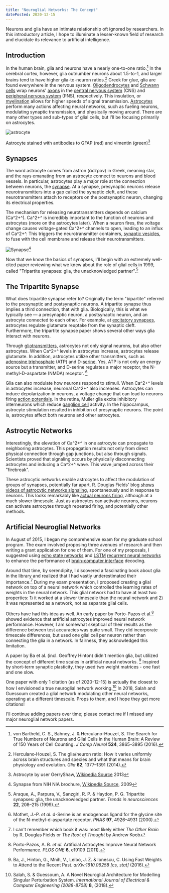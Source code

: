 ```yaml
---
title: "Neuroglial Networks: The Concept"
datePosted: 2020-12-15
---
```



Neurons and glia have an intimate relationship oft ignored by researchers. In this introductory article, I hope to illuminate a lesser-known field of research and elucidate its relevance to artificial intelligence. 

## Introduction

In the human brain, glia and neurons have a nearly one-to-one ratio.[^vonBartheld2018] In the cerebral cortex, however, glia outnumber neurons about 1.5-to-1, and larger brains tend to have higher glia-to-neuron ratios.[^Herculano-Houzel2014] Greek for glue, glia are found everywhere in the nervous system. [Oligodendrocytes](https://en.wikipedia.org/wiki/Oligodendrocyte) and [Schwann cells](https://en.wikipedia.org/wiki/Schwann_cell) wrap neurons' [axons](https://en.wikipedia.org/wiki/Axon) in the [central nervous system](https://en.wikipedia.org/wiki/Central_nervous_system) (CNS) and [peripheral nervous system](https://en.wikipedia.org/wiki/Peripheral_nervous_system) (PNS), respectively. This insulation, or [myelination](https://en.wikipedia.org/wiki/Myelin) allows for higher speeds of signal transmission. [Astrocytes](https://en.wikipedia.org/wiki/Astrocyte) perform many actions affecting neural networks, such as fueling neurons, modulating synaptic transmission, and physically moving around. There are many other types and sub-types of glial cells, but I'll be focusing primarily on astrocytes.

![astrocyte](astrocyte-gerryshaw.jpg) <figcaption>Astrocyte stained with antibodies to GFAP (red) and vimentin (green)[^astrocyte-gerryshaw]</figcaption>

## Synapses

The word astrocyte comes from astron (ἄστρον) in Greek, meaning star, and the rays emanating from an astrocyte connect to neurons and blood vessels. In particular, astrocytes play a major role at the connection between neurons, the [synapse](https://en.wikipedia.org/wiki/Synapse). At a synapse, presynaptic neurons release neurotransmitters into a gap called the synaptic cleft, and these neurotransmitters attach to receptors on the postsynaptic neuron, changing its electrical properties. 

The mechanism for releasing neurotransmitters depends on calcium (Ca^2+^). Ca^2+^ is incredibly important to the function of neurons and astrocytes (more on the astrocytes later). When a neuron fires, the voltage change causes voltage-gated Ca^2+^ channels to open, leading to an influx of Ca^2+^. This triggers the neurotransmitter containers, [synaptic vesicles](https://en.wikipedia.org/wiki/Synaptic_vesicle), to fuse with the cell membrane and release their neurotransmitters. 

![Synapse](synapse-nih.jpg)[^synapse-picture] 


Now that we know the basics of synapses, I'll begin with an extremely well-cited paper reviewing what we knew about the role of glial cells in 1999, called "Tripartite synapses: glia, the unacknowledged partner".[^tripartite1999]

## The Tripartite Synapse

What does tripartite synapse refer to? Originally the term "bipartite" referred to the presynaptic and postsynaptic neurons. A tripartite synapse thus implies a third connection, that with glia. Biologically, this is what we typically see — a presynaptic neuron, a postsynaptic neuron, and an astrocyte connected to each other. For example, at [excitatory synapses](https://en.wikipedia.org/wiki/Excitatory_synapse), astrocytes regulate glutamate reuptake from the synaptic cleft. Furthermore, the tripartite synapse paper shows several other ways glia interact with neurons.

Through [gliotransmitters](https://en.wikipedia.org/wiki/Gliotransmitter), astrocytes not only signal neurons, but also other astrocytes. When Ca^2+^ levels in astrocytes increase, astrocytes release glutamate. In addition, astrocytes utilize other transmitters, such as [adenosine triphosphate](https://en.wikipedia.org/wiki/Adenosine_triphosphate) (ATP) and D-[serine](https://en.wikipedia.org/wiki/Serine). Yes, ATP is not only an energy source but a transmitter, and D-serine regulates a major receptor, the N-methyl-D-aspartate (NMDA) receptor. [^d-serine2000]

Glia can also modulate how neurons respond to stimuli. When Ca^2+^ levels in astrocytes increase, neuronal Ca^2+^ also increases. Astrocytes can induce depolarization in neurons, a voltage change that can lead to neurons firing [action potentials](https://en.wikipedia.org/wiki/Action_potential). In the retina, Muller glia excite inhibitory interneurons which reduce [ganglion cell](https://en.wikipedia.org/wiki/Retinal_ganglion_cell) activity. In the hippocampus, astrocyte stimulation resulted in inhibition of presynaptic neurons. The point is, astrocytes affect both neurons and other astrocytes.

## Astrocytic Networks

Interestingly, the elevation of Ca^2+^ in one astrocyte can propagate to neighboring astrocytes. This propagation results not only from direct physical connection through gap junctions, but also through signals. Scientists proved that signaling occurs by physically disconnecting astrocytes and inducing a Ca^2+^ wave. This wave jumped across their "firebreak".

These astrocytic networks enable astrocytes to affect the modulation of groups of synapses, potentially far apart. R. Douglas Fields' blog [shows videos of astrocytic networks signaling](https://rdouglasfields.wordpress.com/2013/03/06/brain-cells-that-communicate-without-electricity-calcium-waves-in-glia/), spontaneously and in response to neurons. This looks remarkably like [actual neurons firing](https://www.youtube.com/watch?v=t3TaMU_qXMc), although at a much slower timescale. Just as astrocytes can activate neurons, neurons can activate astrocytes through repeated firing, and potentially other methods.

## Artificial Neuroglial Networks

In August of 2015, I began my comprehensive exam for my graduate school program. The exam involved proposing three avenues of research and then writing a grant application for one of them. For one of my proposals, I suggested using [echo state networks](http://www.scholarpedia.org/article/Echo_state_network) and [LSTM](https://colah.github.io/posts/2015-08-Understanding-LSTMs/) [recurrent neural networks](http://www.scholarpedia.org/article/Recurrent_neural_networks) to enhance the performance of [brain-computer interface](https://en.wikipedia.org/wiki/Brain%E2%80%93computer_interface) decoding. 

Around that time, by serendipity, I discovered a fascinating book about glia in the library and realized that I had vastly underestimated their importance.[^glia-book] During my exam presentation, I proposed creating a glial network on top of a neural network which controlled the learning rates of weights in the neural network. This glial network had to have at least two properties: 1) it worked at a slower timescale than the neural network and 2) it was represented as a network, not as separate glial cells.

Others have had this idea as well. An early paper by Porto-Pazos et al.[^porto-pazos2011] showed evidence that artificial astrocytes improved neural network performance. However, I am somewhat skeptical of their results as the difference between test accuracies was quite small. They did incorporate timescale differences, but used one glial cell per neuron rather than connecting the glia in a network. In fairness, they acknowledged this limitation.

A paper by Ba et al. (incl. Geoffrey Hinton) didn't mention glia, but utilized the concept of different time scales in artificial neural networks. [^ba-hinton2016] Inspired by short-term synaptic plasticity, they used two weight matrices - one fast and one slow.

One paper with only 1 citation (as of 2020-12-15) is actually the closest to how I envisioned a true neuroglial network working.[^salah2018] In 2018, Salah and Guessoum created a glial network modulating other neural networks, operating at a different timescale. Props to them, and I hope they get more citations!

I'll continue adding papers over time; please contact me if I missed any major neuroglial network papers.

[^synapse-picture]: Synapse from NIH NIA brochure, [Wikipedia Source](https://commons.wikimedia.org/wiki/File:Chemical_synapse_schema_cropped.jpg), 2009
[^astrocyte-gerryshaw]: Astrocyte by user GerryShaw, [Wikipedia Source](https://commons.wikimedia.org/wiki/File:Astrocyte5.jpg) 2013

[^glia-book]: I can't remember which book it was: most likely either *The Other Brain* by R. Douglas Fields or *The Root of Thought* by Andrew Koob

[^vonBartheld2018]: von Bartheld, C. S., Bahney, J. & Herculano-Houzel, S. The Search for True Numbers of Neurons and Glial Cells in the Human Brain: A Review of 150 Years of Cell Counting. *J Comp Neurol* **524**, 3865–3895 (2016).

[^Herculano-Houzel2014]: Herculano‐Houzel, S. The glia/neuron ratio: How it varies uniformly across brain structures and species and what that means for brain physiology and evolution. *Glia* **62**, 1377–1391 (2014).

[^tripartite1999]:  Araque, A., Parpura, V., Sanzgiri, R. P. & Haydon, P. G. Tripartite synapses: glia, the unacknowledged partner. *Trends in neurosciences* **22**, 208–215 (1999).
[^d-serine2000]: Mothet, J.-P. *et al.* d-Serine is an endogenous ligand for the glycine site of the N-methyl-d-aspartate receptor. *PNAS* **97**, 4926–4931 (2000).
[^porto-pazos2011]: Porto-Pazos, A. B. *et al.* Artificial Astrocytes Improve Neural Network Performance. *PLOS ONE* **6**, e19109 (2011).
[^ba-hinton2016]: Ba, J., Hinton, G., Mnih, V., Leibo, J. Z. & Ionescu, C. Using Fast Weights to Attend to the Recent Past. *arXiv:1610.06258 [cs, stat]* (2016).
[^salah2018]: Salah, S. & Guessoum, A. A Novel Neuroglial Architecture for Modelling Singular Perturbation System. *International Journal of Electrical & Computer Engineering (2088-8708)* **8**, (2018).
